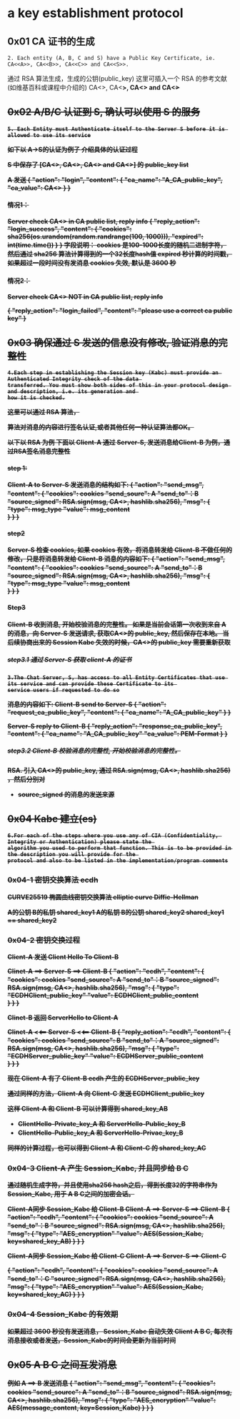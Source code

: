 #  a key establishment protocol

## 0x01 CA 证书的生成
```
2. Each entity (A, B, C and S) have a Public Key Certificate, ie. CA<<A>>, CA<<B>>, CA<<C>> and CA<<S>>.
```

通过 RSA 算法生成，生成的公钥(public_key) 这里可插入一个 RSA 的参考文献(如维基百科或课程中介绍的)
CA<<A>>, CA<<B>>, CA<<C>> and CA<<S>>

## 0x02 A/B/C 认证到 S, 确认可以使用 S 的服务

```
5. Each Entity must Authenticate itself to the Server S before it is allowed to use its service
```

如下以 A->S的认证为例子 介绍具体的认证过程

S 中保存了 [CA<<A>>, CA<<B>>, CA<<C>> and CA<<S>>] 的 public_key list

A 发送
{
    "action": "login",
    "content": {
        "ca_name": "A_CA_public_key",
        "ca_value": CA<<A>>
    }
}

#### 情况1：
Server check CA<<A>> in CA public list, reply info
{
    "reply_action": "login_success",
    "content": {
        "cookies": sha256(os.urandom(random.randrange(100, 1000))),
        "expired": int(time.time())
    }
}
字段说明：
    cookies 是100-1000长度的随机二进制字符，然后通过 sha256 算法计算得到的一个32长度hash值
    expired 秒计算的时间戳，如果超过一段时间没有发消息 cookies 失效, 默认是 3600 秒
#### 情况2：
Server check CA<<A>> NOT in CA public list, reply info

{
    "reply_action": "login_failed",
    "content": "please use a correct ca public key"
}

## 0x03 确保通过 S 发送的信息没有修改, 验证消息的完整性
```
4.Each step in establishing the Session key (Kabc) must provide an Authenticated Integrity check of the data 
transferred. You must show both sides of this in your protocol design and description, i.e. its generation and 
how it is checked.
```
这里可以通过 RSA 算法，

算法对消息的内容进行签名认证,或者其他任何一种认证算法都OK。

以下以 RSA 为例
下面以 Client-A 通过 Server-S, 发送消息给Client-B 为例，通过RSA签名消息完整性

#### step 1:
Client-A to Server-S 发送消息的结构如下:
{
    "action": "send_msg",
    "content": {
        "cookies": cookies
        "send_soure": A
        "send_to"：B
        "source_signed": RSA.sign(msg, CA<<A>>, hashlib.sha256),
        "msg": {
            "type": msg_type
            "value": msg_content  
        }
    }
}

#### step2
Server-S 检查 cookies, 如果 cookies 有效，将消息转发给 Client-B
不做任何的修改，只是将消息转发给 Client-B
消息的内容如下: 
{
    "action": "send_msg",
    "content": {
        "cookies": cookies
        "send_source": A
        "send_to"：B
        "source_signed": RSA.sign(msg, CA<<A>>, hashlib.sha256),
        "msg": {
            "type": msg_type
            "value": msg_content  
        }
    }
}

#### Step3 
Client-B 收到消息, 开始校验消息的完整性。
如果是当前会话第一次收到来自 A 的消息，向 Server-S 发送请求, 
获取CA<<A>>的 public_key, 然后保存在本地。
当后续协商出来的 Session Kabc 失效的时候，CA<<A>>的 public_key 需要重新获取

##### step3.1 通过 Server-S 获取 client-A 的证书
```
3.The Chat Server, S, has access to all Entity Certificates that use its service and can provide these Certificate to its 
service users if requested to do so
```

消息的内容如下:
Client-B send to Server-S
{
    "action": "request_ca_public_key",
    "content": {
        "ca_name": "A_CA_public_key"
    }
}

Server-S reply to Client-B
{
    "reply_action": "response_ca_public_key",
    "content": {
        "ca_name": "A_CA_public_key"
        "ca_value": PEM-Format
    }
}
##### step3.2 Client-B 校验消息的完整性, 开始校验消息的完整性。
RSA. 引入 CA<<A>>的 public_key, 通过 RSA.sign(msg, CA<<A>>, hashlib.sha256) ，然后分别对 
- source_signed 的消息的发送来源


## 0x04 Kabc 建立(es)
```
6.For each of the steps where you use any of CIA (Confidentiality, Integrity or Authentication) please state the 
algorithm you used to perform that function. This is to be provided in the description you will provide for the 
protocol and also to be listed in the implementation/program comments
```
### 0x04-1 密钥交换算法 ecdh

CURVE25519 椭圆曲线密钥交换算法
elliptic curve Diffie-Hellman

A的公钥  B的私钥  shared_key1
A的私钥  B的公钥  shared_key2
shared_key1 == shared_key2

### 0x04-2 密钥交换过程
Client-A 发送 Client Hello To Client-B

Clinet-A ==> Server-S ==> Client-B
{
    "action": "ecdh",
    "content": {
        "cookies": cookies
        "send_source": A
        "send_to"：B
        "source_signed": RSA.sign(msg, CA<<A>>, hashlib.sha256),
        "msg": {
            "type": "ECDHClient_public_key"
            "value": ECDHClient_public_content  
        }
    }
}

Clinet-B 返回 ServerHello to Client-A

Clinet-A <<== Server-S <<== Client-B
{
    "reply_action": "ecdh",
    "content": {
        "cookies": cookies
        "send_source": B
        "send_to"：A
        "source_signed": RSA.sign(msg, CA<<A>>, hashlib.sha256),
        "msg": {
            "type": "ECDHServer_public_key"
            "value": ECDHServer_public_content  
        }
    }
}

现在 Client-A 有了 Client-B ecdh 产生的 ECDHServer_public_key

通过同样的方法，Client-A 向 Client-C 发送 ECDHClient_public_key

这样 Client-A 和 Client-B 可以计算得到 shared_key_AB
 - ClientHello-Private_key_A 和 ServerHello-Public_key_B
 - ClientHello-Public_key_A 和 ServerHello-Privae_key_B

同样的计算过程，也可以得到 Client-A 和 Client-C 的 shared_key_AC



### 0x04-3 Client-A 产生 Session_Kabc, 并且同步给 B C

通过随机生成字符，并且使用sha256 hash之后，得到长度32的字符串作为 Session_Kabc,
用于 A B C之间的加密会话。

Client-A同步 Session_Kabc 给 Client-B
Client-A ==> Server-S ==> Client-B
{
    "action": "ecdh",
    "content": {
        "cookies": cookies
        "send_source": A
        "send_to"：B
        "source_signed": RSA.sign(msg, CA<<A>>, hashlib.sha256),
        "msg": {
            "type": "AES_encryption"
            "value": AES(Session_Kabc, key=shared_key_AB)
        }
    }
}

Client-A同步 Session_Kabc 给 Client-C
Client-A ==> Server-S ==> Client-C

{
    "action": "ecdh",
    "content": {
        "cookies": cookies
        "send_source": A
        "send_to"：C
        "source_signed": RSA.sign(msg, CA<<A>>, hashlib.sha256),
        "msg": {
            "type": "AES_encryption"
            "value": AES(Session_Kabc, key=shared_key_AC)
        }
    }
}

### 0x04-4 Session_Kabc 的有效期
如果超过 3600 秒没有发送消息， Session_Kabc 自动失效
Client A B C, 每次有消息接收或者发送，Session_Kabc的时间会更新为当前时间


## 0x05  A B C 之间互发消息
例如 A ==> B 发送消息
{
    "action": "send_msg",
    "content": {
        "cookies": cookies
        "send_source": A
        "send_to"：B
        "source_signed": RSA.sign(msg, CA<<A>>, hashlib.sha256),
        "msg": {
            "type": "AES_encryption"
            "value": AES(message_content, key=Session_Kabc)
        }
    }
}

